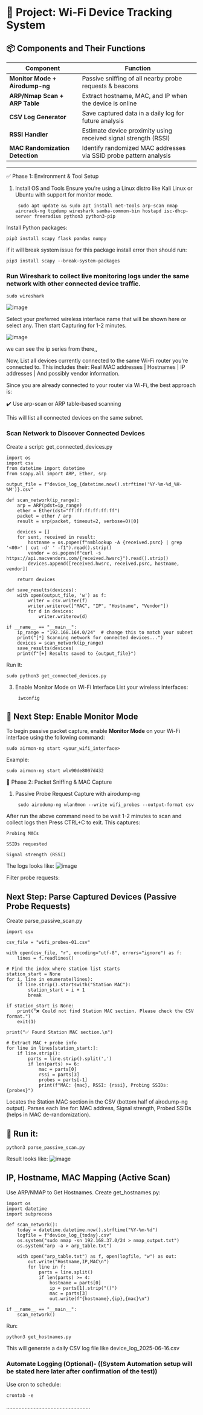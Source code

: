
# 🔧 Project: Wi-Fi Device Tracking System

## 📦 Components and Their Functions

| **Component**                   | **Function**                                                       |
| ------------------------------ | ------------------------------------------------------------------ |
| **Monitor Mode + Airodump-ng** | Passive sniffing of all nearby probe requests & beacons            |
| **ARP/Nmap Scan + ARP Table**  | Extract hostname, MAC, and IP when the device is online            |
| **CSV Log Generator**          | Save captured data in a daily log for future analysis              |
| **RSSI Handler**    | Estimate device proximity using received signal strength (RSSI)    |
| **MAC Randomization Detection**| Identify randomized MAC addresses via SSID probe pattern analysis  |

---

✅ Phase 1: Environment & Tool Setup
1. Install OS and Tools
Ensure you're using a Linux distro like Kali Linux or Ubuntu with support for monitor mode.

        sudo apt update && sudo apt install net-tools arp-scan nmap aircrack-ng tcpdump wireshark samba-common-bin hostapd isc-dhcp-server freeradius python3 python3-pip
Install Python packages:
   
    pip3 install scapy flask pandas numpy
if it will break system issue for this package install error then should run:
```
pip3 install scapy --break-system-packages
```
### Run Wireshark to collect live monitoring logs under the same network with other connected device traffic.
```
sudo wireshark
```
![image](https://github.com/user-attachments/assets/e6c83c1a-0de3-4d01-9eec-5970f16d4395)

Select your preferred wireless interface name that will be shown here or select any. Then start Capturing for 1-2 minutes. 

![image](https://github.com/user-attachments/assets/09b6ff64-4b3c-408f-aefa-db85d0168ab1)

we can see the ip series from there,,

Now, List all devices currently connected to the same Wi-Fi router you're connected to. This includes their: Real MAC addresses | Hostnames | IP addresses | And possibly vendor information.

Since you are already connected to your router via Wi-Fi, the best approach is:

✔️ Use arp-scan or ARP table-based scanning

This will list all connected devices on the same subnet.

### Scan Network to Discover Connected Devices

Create a script: get_connected_devices.py
```
import os
import csv
from datetime import datetime
from scapy.all import ARP, Ether, srp

output_file = f"device_log_{datetime.now().strftime('%Y-%m-%d_%H-%M')}.csv"

def scan_network(ip_range):
    arp = ARP(pdst=ip_range)
    ether = Ether(dst="ff:ff:ff:ff:ff:ff")
    packet = ether / arp
    result = srp(packet, timeout=2, verbose=0)[0]

    devices = []
    for sent, received in result:
        hostname = os.popen(f"nmblookup -A {received.psrc} | grep '<00>' | cut -d' ' -f1").read().strip()
        vendor = os.popen(f"curl -s https://api.macvendors.com/{received.hwsrc}").read().strip()
        devices.append([received.hwsrc, received.psrc, hostname, vendor])

    return devices

def save_results(devices):
    with open(output_file, 'w') as f:
        writer = csv.writer(f)
        writer.writerow(["MAC", "IP", "Hostname", "Vendor"])
        for d in devices:
            writer.writerow(d)

if __name__ == "__main__":
    ip_range = "192.168.164.0/24"  # change this to match your subnet
    print("[*] Scanning network for connected devices...")
    devices = scan_network(ip_range)
    save_results(devices)
    print(f"[+] Results saved to {output_file}")
```
Run It:
```
sudo python3 get_connected_devices.py
```

3. Enable Monitor Mode on Wi-Fi Interface
List your wireless interfaces:

        iwconfig

## 🔸 Next Step: Enable Monitor Mode

To begin passive packet capture, enable **Monitor Mode** on your Wi-Fi interface using the following command:

```
sudo airmon-ng start <your_wifi_interface>
```
Example:
````
sudo airmon-ng start wlx90de8007d432
````

📡 Phase 2: Packet Sniffing & MAC Capture
1. Passive Probe Request Capture with airodump-ng

        sudo airodump-ng wlan0mon --write wifi_probes --output-format csv

After run the above command need to be wait 1-2 minutes to scan and collect logs then Press CTRL+C to exit. This captures:

    Probing MACs

    SSIDs requested

    Signal strength (RSSI)

The logs looks like:
![image](https://github.com/user-attachments/assets/e9291f62-9228-494d-84d7-c2ee53ff362c)

Filter probe requests:

## Next Step: Parse Captured Devices (Passive Probe Requests)
Create parse_passive_scan.py

````
import csv

csv_file = "wifi_probes-01.csv"

with open(csv_file, "r", encoding="utf-8", errors="ignore") as f:
    lines = f.readlines()

# Find the index where station list starts
station_start = None
for i, line in enumerate(lines):
    if line.strip().startswith("Station MAC"):
        station_start = i + 1
        break

if station_start is None:
    print("❌ Could not find Station MAC section. Please check the CSV format.")
    exit(1)

print("✅ Found Station MAC section.\n")

# Extract MAC + probe info
for line in lines[station_start:]:
    if line.strip():
        parts = line.strip().split(',')
        if len(parts) >= 6:
            mac = parts[0]
            rssi = parts[3]
            probes = parts[-1]
            print(f"MAC: {mac}, RSSI: {rssi}, Probing SSIDs: {probes}")
````

Locates the Station MAC section in the CSV (bottom half of airodump-ng output). Parses each line for: MAC address, Signal strength, Probed SSIDs (helps in MAC de-randomization).

## 🧪 Run it:
````
python3 parse_passive_scan.py
````
Result looks like:
![image](https://github.com/user-attachments/assets/24a0a0a6-482c-4fb8-a609-bcaf800fdd3e)


## IP, Hostname, MAC Mapping (Active Scan)

Use ARP/NMAP to Get Hostnames. Create get_hostnames.py:

````
import os
import datetime
import subprocess

def scan_network():
    today = datetime.datetime.now().strftime("%Y-%m-%d")
    logfile = f"device_log_{today}.csv"
    os.system("sudo nmap -sn 192.168.37.0/24 > nmap_output.txt")
    os.system("arp -a > arp_table.txt")
    
    with open("arp_table.txt") as f, open(logfile, "w") as out:
        out.write("Hostname,IP,MAC\n")
        for line in f:
            parts = line.split()
            if len(parts) >= 4:
                hostname = parts[0]
                ip = parts[1].strip("()")
                mac = parts[3]
                out.write(f"{hostname},{ip},{mac}\n")

if __name__ == "__main__":
    scan_network()
````
Run:
````
python3 get_hostnames.py
````
This will generate a daily CSV log file like device_log_2025-06-16.csv

### Automate Logging (Optional)- ((System Automation setup will be stated here later after confirmation of the test))

Use cron to schedule:
````
crontab -e
````

.......................................................
